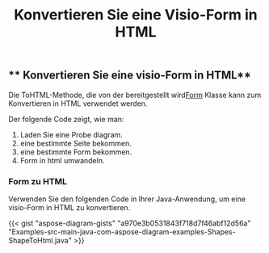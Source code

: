 ﻿---
title: Konvertieren Sie eine Visio-Form in HTML
type: docs
weight: 10
url: /de/java/convert-a-visio-shape-to-html/
description: In diesem Abschnitt wird erläutert, wie Sie eine visio-Form mit Aspose.Diagram in HTML konvertieren.
---
## ** Konvertieren Sie eine visio-Form in HTML**
 Die ToHTML-Methode, die von der bereitgestellt wird[Form](http://www.aspose.com/api/java/diagram/com.aspose.diagram/shape) Klasse kann zum Konvertieren in HTML verwendet werden.

Der folgende Code zeigt, wie man:

1. Laden Sie eine Probe diagram.
1. eine bestimmte Seite bekommen.
1. eine bestimmte Form bekommen.
1. Form in html umwandeln.
### **Form zu HTML**
Verwenden Sie den folgenden Code in Ihrer Java-Anwendung, um eine visio-Form in HTML zu konvertieren.

{{< gist "aspose-diagram-gists" "a970e3b0531843f718d7f46abf12d56a" "Examples-src-main-java-com-aspose-diagram-examples-Shapes-ShapeToHtml.java" >}}


